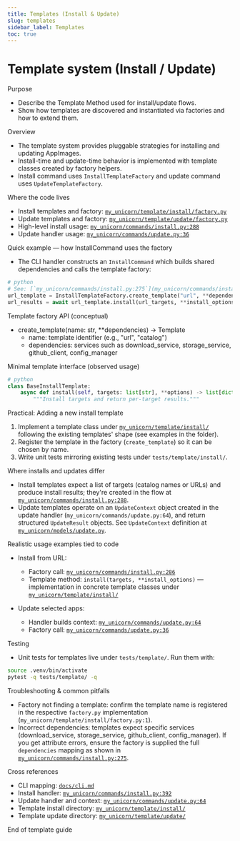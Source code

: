 ```yaml
---
title: Templates (Install & Update)
slug: templates
sidebar_label: Templates
toc: true
---
```


# Template system (Install / Update)

Purpose

- Describe the Template Method used for install/update flows.
- Show how templates are discovered and instantiated via factories and how to extend them.

Overview

- The template system provides pluggable strategies for installing and updating AppImages.
- Install-time and update-time behavior is implemented with template classes created by factory helpers.
- Install command uses `InstallTemplateFactory` and update command uses `UpdateTemplateFactory`.

Where the code lives

- Install templates and factory: [`my_unicorn/template/install/factory.py`](../my_unicorn/template/install/factory.py:1)  
- Update templates and factory: [`my_unicorn/template/update/factory.py`](../my_unicorn/template/update/factory.py:1)  
- High-level install usage: [`my_unicorn/commands/install.py:288`](../my_unicorn/commands/install.py:288)  
- Update handler usage: [`my_unicorn/commands/update.py:36`](../my_unicorn/commands/update.py:36)

Quick example — how InstallCommand uses the factory

- The CLI handler constructs an `InstallCommand` which builds shared dependencies and calls the template factory:

```python
# python
# See: [`my_unicorn/commands/install.py:275`](my_unicorn/commands/install.py:275)
url_template = InstallTemplateFactory.create_template("url", **dependencies)
url_results = await url_template.install(url_targets, **install_options)
```

Template factory API (conceptual)

- create_template(name: str, **dependencies) -> Template
    - name: template identifier (e.g., "url", "catalog")
    - dependencies: services such as download_service, storage_service, github_client, config_manager

Minimal template interface (observed usage)

```python
# python
class BaseInstallTemplate:
    async def install(self, targets: list[str], **options) -> list[dict]:
        """Install targets and return per-target results."""
```

Practical: Adding a new install template

1. Implement a template class under [`my_unicorn/template/install/`](../my_unicorn/template/install/:1) following the existing templates' shape (see examples in the folder).
2. Register the template in the factory (`create_template`) so it can be chosen by name.
3. Write unit tests mirroring existing tests under `tests/template/install/`.

Where installs and updates differ

- Install templates expect a list of targets (catalog names or URLs) and produce install results; they're created in the flow at [`my_unicorn/commands/install.py:288`](../my_unicorn/commands/install.py:288).
- Update templates operate on an `UpdateContext` object created in the update handler (`my_unicorn/commands/update.py:64`), and return structured `UpdateResult` objects. See `UpdateContext` definition at [`my_unicorn/models/update.py`](../my_unicorn/models/update.py:1).

Realistic usage examples tied to code

- Install from URL:
    - Factory call: [`my_unicorn/commands/install.py:286`](../my_unicorn/commands/install.py:286)
    - Template method: `install(targets, **install_options)` — implementation in concrete template classes under [`my_unicorn/template/install/`](../my_unicorn/template/install/:1)

- Update selected apps:
    - Handler builds context: [`my_unicorn/commands/update.py:64`](../my_unicorn/commands/update.py:64)
    - Factory call: [`my_unicorn/commands/update.py:36`](../my_unicorn/commands/update.py:36)

Testing

- Unit tests for templates live under `tests/template/`. Run them with:

```bash
source .venv/bin/activate
pytest -q tests/template/ -q
```

Troubleshooting & common pitfalls

- Factory not finding a template: confirm the template name is registered in the respective `factory.py` implementation (`my_unicorn/template/install/factory.py:1`).
- Incorrect dependencies: templates expect specific services (download_service, storage_service, github_client, config_manager). If you get attribute errors, ensure the factory is supplied the full `dependencies` mapping as shown in [`my_unicorn/commands/install.py:275`](../my_unicorn/commands/install.py:275).

Cross references

- CLI mapping: [`docs/cli.md`](../docs/cli.md:1)  
- Install handler: [`my_unicorn/commands/install.py:392`](../my_unicorn/commands/install.py:392)  
- Update handler and context: [`my_unicorn/commands/update.py:64`](../my_unicorn/commands/update.py:64)  
- Template install directory: [`my_unicorn/template/install/`](../my_unicorn/template/install/:1)  
- Template update directory: [`my_unicorn/template/update/`](../my_unicorn/template/update/:1)

End of template guide
